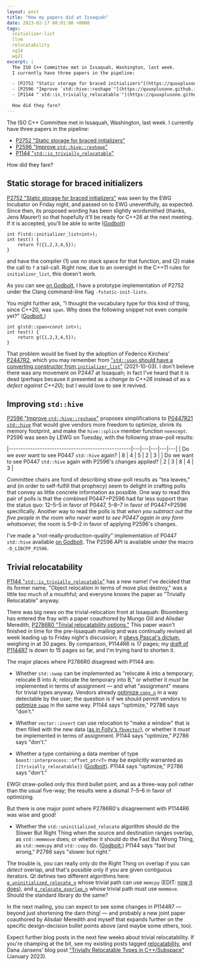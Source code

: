 ```yaml
---
layout: post
title: "How my papers did at Issaquah"
date: 2023-02-17 00:01:00 +0000
tags:
  initializer-list
  llvm
  relocatability
  sg14
  wg21
excerpt: |
  The ISO C++ Committee met in Issaquah, Washington, last week.
  I currently have three papers in the pipeline:

  - [P2752 "Static storage for braced initializers"](https://quuxplusone.github.io/draft/d2752-static-storage-for-braced-initializers.html)
  - [P2596 "Improve `std::hive::reshape`"](https://quuxplusone.github.io/draft/d2596-improve-hive-reshape.html)
  - [P1144 "`std::is_trivially_relocatable`"](https://quuxplusone.github.io/draft/d1144-object-relocation.html)

  How did they fare?
---
```


The ISO C++ Committee met in Issaquah, Washington, last week.
I currently have three papers in the pipeline:

- [P2752 "Static storage for braced initializers"](https://quuxplusone.github.io/draft/d2752-static-storage-for-braced-initializers.html)
- [P2596 "Improve `std::hive::reshape`"](https://quuxplusone.github.io/draft/d2596-improve-hive-reshape.html)
- [P1144 "`std::is_trivially_relocatable`"](https://quuxplusone.github.io/draft/d1144-object-relocation.html)

How did they fare?

## Static storage for braced initializers

[P2752 "Static storage for braced initializers"](https://quuxplusone.github.io/draft/d2752-static-storage-for-braced-initializers.html)
was seen by the EWG Incubator on Friday night, and passed on to EWG uneventfully, as expected.
Since then, its proposed wording has been slightly wordsmithed (thanks, Jens Maurer!) so that hopefully
it'll be ready for C++26 at the next meeting. If it is accepted, you'll be able to write ([Godbolt](https://godbolt.org/z/19cs5ob9j))

    int f(std::initializer_list<int>);
    int test() {
        return f({1,2,3,4,5});
    }

and have the compiler (1) use no stack space for that function, and (2) make the call to `f` a tail-call.
Right now, due to an oversight in the C++11 rules for `initializer_list`, this doesn't work.

As you can see [on Godbolt](https://godbolt.org/z/19cs5ob9j), I have a prototype implementation of P2752
under the Clang command-line flag `-fstatic-init-lists`.

You might further ask, "I thought the vocabulary type for this kind of thing, since C++20, was `span`.
Why does the following snippet not even compile yet?" ([Godbolt.](https://godbolt.org/z/vajbh8Tzq))

    int g(std::span<const int>);
    int test() {
        return g({1,2,3,4,5});
    }

That problem would be fixed by the adoption of Federico Kircheis'
[P2447R2](https://www.open-std.org/jtc1/sc22/wg21/docs/papers/2022/p2447r2.html),
which you may remember from
["`std::span` should have a converting constructor from `initializer_list`"](/blog/2021/10/03/p2447-span-from-initializer-list/) (2021-10-03).
I don't believe there was any movement on P2447 at Issaquah; in fact I've heard that it is dead (perhaps because
it presented as a _change to C++26_ instead of as a _defect against C++20_); but I would love to see it revived.

## Improving `std::hive`

[P2596 "Improve `std::hive::reshape`"](https://quuxplusone.github.io/draft/d2596-improve-hive-reshape.html)
proposes simplifications to [P0447R21 `std::hive`](https://isocpp.org/files/papers/P0447R21.html) that
would give vendors more freedom to optimize, shrink its memory footprint, and make the `hive::splice` member
function `noexcept`. P2596 was seen by LEWG on Tuesday, with the following straw-poll results:

|---------------------------------------------------|---|---|---|---|---|
| Do we _ever_ want to see P0447 `std::hive` again? | 8 | 4 | 5 | 2 | 3 |
| Do we want to see P0447 `std::hive` again with P2596's changes applied? | 2 | 3 | 8 | 4 | 3 |

Committee chairs are fond of describing straw-poll results as "tea leaves,"
and (in order to self-fulfill that prophecy) seem to delight in crafting polls that
convey as little concrete information as possible. One way to read this pair
of polls is that the combined P0447+P2596 had far less support than the status quo:
12–5–5 in favor of P0447, 5–8–7 in favor of P0447+P2596 specifically. Another way to read
the polls is that _when you subtract out the five people in the room who never want
to see P0447 again in any form whatsoever,_ the room is 5–8–2 in favor of applying
P2596's changes.

I've made a "not-really-production-quality" implementation of P0447 `std::hive`
available [on Godbolt](https://godbolt.org/z/E3zdG5GPd). The P2596 API is available
under the macro `-D_LIBCPP_P2596`.

## Trivial relocatability

[P1144 "`std::is_trivially_relocatable`"](https://quuxplusone.github.io/draft/d1144-object-relocation.html)
has a new name! I've decided that its former name, "Object relocation in terms of move plus destroy,"
was a little too much of a mouthful; and everyone knows the paper as "Trivially Relocatable" anyway.

There was big news on the trivial-relocation front at Issaquah: Bloomberg has entered the fray with
a paper coauthored by Mungo Gill and Alisdair Meredith, [P2786R0 "Trivial relocatability options."](https://isocpp.org/files/papers/P2786R0.pdf)
This paper wasn't finished in time for the pre-Issaquah mailing and was continually revised all week leading up
to Friday night's discussion; it [obeys Pascal's dictum](https://quoteinvestigator.com/2012/04/28/shorter-letter/),
weighing in at 30 pages. By comparison, P1144R6 is 17 pages; my [draft of P1144R7](https://quuxplusone.github.io/draft/d1144-object-relocation.html)
is down to 15 pages so far, and I'm trying hard to shorten it.

The major places where P2786R0 disagreed with P1144 are:

- Whether `std::swap` can be implemented as "relocate A into a temporary; relocate B into A;
    relocate the temporary into B," or whether it _must_ be implemented in terms of assignment —
    and what "assignment" means for trivial types anyway.
    Vendors already [optimize `copy_n`](https://godbolt.org/z/8nMoo6Tes) in a way detectable by the user;
    the question is if we should permit vendors to [optimize `swap`](https://godbolt.org/z/Y5YMndM56) in the same way.
    P1144 says "optimize," P2786 says "don't."

- Whether `vector::insert` can use relocation to "make a window" that
    is then filled with the new data ([as in Folly's `fbvector`](https://github.com/facebook/folly/blob/1d4690d0a3/folly/FBVector.h#L1273-L1292)),
    or whether it _must_ be implemented in terms of assignment.
    P1144 says "optimize," P2786 says "don't."

- Whether a type containing a data member of type `boost::interprocess::offset_ptr<T>` may be
    explicitly warranted as `[[trivially_relocatable]]` ([Godbolt](https://godbolt.org/z/hz56dqq4Y)).
    P1144 says "optimize," P2786 says "don't."

EWGI straw-polled only this third bullet point, and as a three-way poll rather than the usual five-way;
the results were a dismal 7–5–6 in favor of optimizing.

But there is one major point where P2786R0's disagreement with P1144R6 was wise and good!

- Whether the `std::uninitialized_relocate` algorithm should do the Slower But Right Thing when the source and destination
    ranges overlap, as `std::memmove` does; or whether it should do the Fast But Wrong Thing,
    as `std::memcpy` and `std::copy` do. ([Godbolt.](https://godbolt.org/z/h46qYMWM4))
    P1144 says "fast but wrong," P2786 says "slower but right."

The trouble is, you can really only do the Right Thing on overlap if you can _detect_ overlap,
and that's possible only if you are given contiguous iterators. Qt defines two different algorithms
here: [`q_uninitialized_relocate_n`](https://github.com/qt/qtbase/blob/26fec96/src/corelib/tools/qcontainertools_impl.h#L71-L85)
whose trivial path can use `memcpy` (EDIT: [now it does](https://github.com/qt/qtbase/commit/4dbd97c8f990e8ed5714cc2a599446920670e78d)),
and [`q_relocate_overlap_n`](https://github.com/qt/qtbase/blob/26fec96/src/corelib/tools/qcontainertools_impl.h#L203-L233)
whose trivial path must use `memmove`. Should the standard library do the same?

In the next mailing, you can expect to see some changes in P1144R7 — beyond just shortening the darn thing! — and
probably a new joint paper coauthored by Alisdair Meredith and myself that expands further on the specific
design-decision bullet points above (and maybe some others, too).

Expect further blog posts in the next few weeks about trivial relocatability. If you're
champing at the bit, see my existing posts tagged [relocatability](/blog/tags/#relocatability),
and Dana Jansens' blog post ["Trivially Relocatable Types in C++/Subspace"](https://danakj.github.io/2023/01/15/trivially-relocatable.html) (January 2023).
